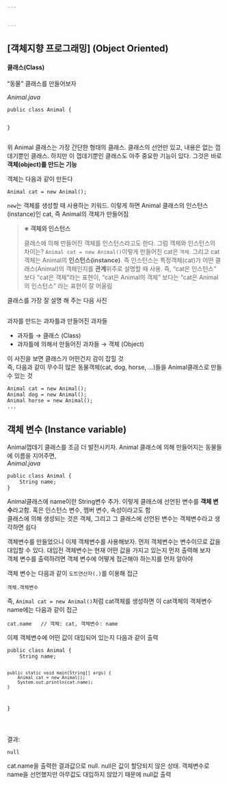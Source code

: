 ```yaml
---


---
```


<h2 id="객체지향-프로그래밍-object-oriented">[객체지향 프로그래밍] (Object Oriented)</h2>
<h4 id="클래스class">클래스(Class)</h4>
<p>“동물” 클래스를 만들어보자</p>
<p><em>Animal.java</em></p>
<pre><code>public class Animal {

}
</code></pre>
<p>위 Animal 클래스는 가장 간단한 형태의 클래스. 클래스의 선언만 있고, 내용은 없는 껍데기뿐인 클래스. 하지만 이 껍데기뿐인 클래스도 아주 중요한 기능이 있다. 그것은 바로  <strong>객체(object)를 만드는 기능</strong></p>
<p>객체는 다음과 같이 만든다</p>
<pre><code>Animal cat = new Animal();
</code></pre>
<p><code>new</code>는 객체를 생성할 때 사용하는 키워드. 이렇게 하면 Animal 클래스의 인스턴스(instance)인 cat, 즉 Animal의 객체가 만들어짐</p>
<blockquote>
<p><strong>※ 객체와 인스턴스</strong></p>
<p>클래스에 의해 만들어진 객체를 인스턴스라고도 한다. 그럼 객체와 인스턴스의 차이는? <code>Animal cat = new Animal()</code>이렇게 만들어진 cat은 <code>객체</code>. 그리고 cat객체는 Animal의  <strong>인스턴스(instance)</strong>. 즉 인스턴스는 특정객체(cat)가 어떤 클래스(Animal)의 객체인지를  <strong>관계</strong>위주로 설명할 때 사용. 즉, “cat은 인스턴스” 보다 "cat은 객체"라는 표현이, “cat은 Animal의 객체” 보다는 “cat은 Animal의 인스턴스” 라는 표현이 잘 어울림</p>
</blockquote>
<p>클래스를 가장 잘 설명 해 주는 다음 사진</p>
<p><img src="http://wikidocs.net/images/page/214/c1.png" alt=""></p>
<p>과자를 만드는 과자틀과 만들어진 과자들</p>
<ul>
<li>과자틀 → 클래스 (Class)</li>
<li>과자틀에 의해서 만들어진 과자들 → 객체 (Object)</li>
</ul>
<p>이 사진을 보면 클래스가 어떤건지 감이 잡힐 것<br>
즉, 다음과 같이 무수히 많은 동물객체(cat, dog, horse, …)들을 Animal클래스로 만들 수 있는 것</p>
<pre><code>Animal cat = new Animal();
Animal dog = new Animal();
Animal horse = new Animal();
...
</code></pre>
<h2 id="객체-변수-instance-variable">객체 변수 (Instance variable)</h2>
<p>Animal껍데기 클래스를 조금 더 발전시키자. Animal 클래스에 의해 만들어지는 동물들에 이름을 지어주면,<br>
<em>Animal.java</em></p>
<pre><code>public class Animal {
    String name;
}
</code></pre>
<p>Animal클래스에 name이란 String변수 추가. 이렇게 클래스에 선언된 변수를  <strong>객체 변수</strong>라고함. 혹은 인스턴스 변수, 멤버 변수, 속성이라고도 함<br>
클래스에 의해 생성되는 것은 객체, 그리고 그 클래스에 선언된 변수는 객체변수라고 생각하면 쉽다</p>
<p>객체변수를 만들었으니 이제 객체변수를 사용해보자. 먼저 객체변수는 변수이므로 값을 대입할 수 있다. 대입전 객체변수는 현재 어떤 값을 가지고 있는지 먼저 출력해 보자<br>
객체 변수를 출력하려면 객체 변수에 어떻게 접근해야 하는지를 먼저 알아야</p>
<p>객체 변수는 다음과 같이 <code>도트연산자(.)</code>를 이용해 접근</p>
<pre><code>객체.객체변수
</code></pre>
<p>즉,  <code>Animal cat = new Animal()</code>처럼 cat객체를 생성하면 이 cat객체의 객체변수 name에는 다음과 같이 접근</p>
<pre><code>cat.name   // 객체: cat, 객체변수: name
</code></pre>
<p>이제 객체변수에 어떤 값이 대입되어 있는지 다음과 같이 출력</p>
<pre><code>public class Animal {
    String name;

    public static void main(String[] args) {
        Animal cat = new Animal();
        System.out.println(cat.name);
    }
}

</code></pre>
<p>결과:</p>
<pre><code>null
</code></pre>
<p>cat.name을 출력한 결과값으로 null. null은 값이 할당되지 않은 상태. 객체변수로 name을 선언했지만 아무값도 대입하지 않았기 때문에 null값 출력</p>

